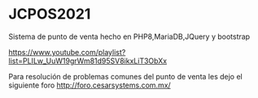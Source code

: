 # JCPOS2021
Sistema de punto de venta hecho en PHP8,MariaDB,JQuery y bootstrap

https://www.youtube.com/playlist?list=PLILw_UuW19grWm81d95SV8ikxLiT3ObXx

Para resolución de problemas comunes del punto de venta les dejo el siguiente foro
http://foro.cesarsystems.com.mx/
